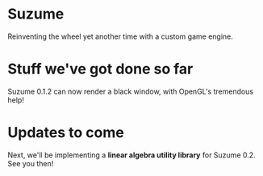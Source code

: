 # Suzume
Reinventing the wheel yet another time with a custom game engine.

# Stuff we've got done so far
Suzume 0.1.2 can now render a black window, with OpenGL's tremendous help!

# Updates to come
Next, we'll be implementing a **linear algebra utility library** for 
Suzume 0.2.  See you then!
